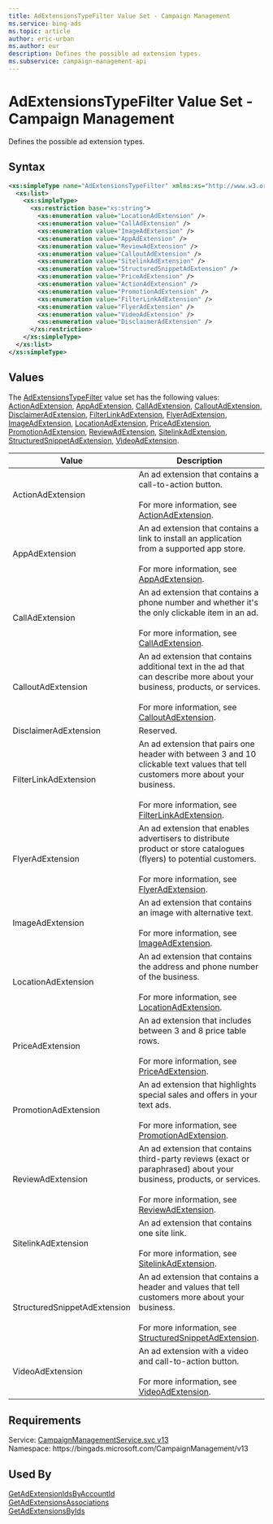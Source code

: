 ```yaml
---
title: AdExtensionsTypeFilter Value Set - Campaign Management
ms.service: bing-ads
ms.topic: article
author: eric-urban
ms.author: eur
description: Defines the possible ad extension types.
ms.subservice: campaign-management-api
---
```

# AdExtensionsTypeFilter Value Set - Campaign Management
Defines the possible ad extension types.

## Syntax
```xml
<xs:simpleType name="AdExtensionsTypeFilter" xmlns:xs="http://www.w3.org/2001/XMLSchema">
  <xs:list>
    <xs:simpleType>
      <xs:restriction base="xs:string">
        <xs:enumeration value="LocationAdExtension" />
        <xs:enumeration value="CallAdExtension" />
        <xs:enumeration value="ImageAdExtension" />
        <xs:enumeration value="AppAdExtension" />
        <xs:enumeration value="ReviewAdExtension" />
        <xs:enumeration value="CalloutAdExtension" />
        <xs:enumeration value="SitelinkAdExtension" />
        <xs:enumeration value="StructuredSnippetAdExtension" />
        <xs:enumeration value="PriceAdExtension" />
        <xs:enumeration value="ActionAdExtension" />
        <xs:enumeration value="PromotionAdExtension" />
        <xs:enumeration value="FilterLinkAdExtension" />
        <xs:enumeration value="FlyerAdExtension" />
        <xs:enumeration value="VideoAdExtension" />
        <xs:enumeration value="DisclaimerAdExtension" />
      </xs:restriction>
    </xs:simpleType>
  </xs:list>
</xs:simpleType>
```

## <a name="values"></a>Values

The [AdExtensionsTypeFilter](adextensionstypefilter.md) value set has the following values: [ActionAdExtension](#actionadextension), [AppAdExtension](#appadextension), [CallAdExtension](#calladextension), [CalloutAdExtension](#calloutadextension), [DisclaimerAdExtension](#disclaimeradextension), [FilterLinkAdExtension](#filterlinkadextension), [FlyerAdExtension](#flyeradextension), [ImageAdExtension](#imageadextension), [LocationAdExtension](#locationadextension), [PriceAdExtension](#priceadextension), [PromotionAdExtension](#promotionadextension), [ReviewAdExtension](#reviewadextension), [SitelinkAdExtension](#sitelinkadextension), [StructuredSnippetAdExtension](#structuredsnippetadextension), [VideoAdExtension](#videoadextension).

|Value|Description|
|-----------|---------------|
|<a name="actionadextension"></a>ActionAdExtension|An ad extension that contains a call-to-action button.<br/><br/>For more information, see [ActionAdExtension](actionadextension.md).|
|<a name="appadextension"></a>AppAdExtension|An ad extension that contains a link to install an application from a supported app store.<br/><br/>For more information, see [AppAdExtension](appadextension.md).|
|<a name="calladextension"></a>CallAdExtension|An ad extension that contains a phone number and whether it's the only clickable item in an ad.<br/><br/>For more information, see [CallAdExtension](calladextension.md).|
|<a name="calloutadextension"></a>CalloutAdExtension|An ad extension that contains additional text in the ad that can describe more about your business, products, or services.<br/><br/>For more information, see [CalloutAdExtension](calloutadextension.md).|
|<a name="disclaimeradextension"></a>DisclaimerAdExtension|Reserved.|
|<a name="filterlinkadextension"></a>FilterLinkAdExtension|An ad extension that pairs one header with between 3 and 10 clickable text values that tell customers more about your business.<br/><br/>For more information, see [FilterLinkAdExtension](filterlinkadextension.md).|
|<a name="flyeradextension"></a>FlyerAdExtension|An ad extension that enables advertisers to distribute product or store catalogues (flyers) to potential customers.<br/><br/>For more information, see [FlyerAdExtension](flyeradextension.md).|
|<a name="imageadextension"></a>ImageAdExtension|An ad extension that contains an image with alternative text.<br/><br/>For more information, see [ImageAdExtension](imageadextension.md).|
|<a name="locationadextension"></a>LocationAdExtension|An ad extension that contains the address and phone number of the business.<br/><br/>For more information, see [LocationAdExtension](locationadextension.md).|
|<a name="priceadextension"></a>PriceAdExtension|An ad extension that includes between 3 and 8 price table rows.<br/><br/>For more information, see [PriceAdExtension](priceadextension.md).|
|<a name="promotionadextension"></a>PromotionAdExtension|An ad extension that highlights special sales and offers in your text ads.<br/><br/>For more information, see [PromotionAdExtension](promotionadextension.md).|
|<a name="reviewadextension"></a>ReviewAdExtension|An ad extension that contains third-party reviews (exact or paraphrased) about your business, products, or services.<br/><br/>For more information, see [ReviewAdExtension](reviewadextension.md).|
|<a name="sitelinkadextension"></a>SitelinkAdExtension|An ad extension that contains one site link.<br/><br/>For more information, see [SitelinkAdExtension](sitelinkadextension.md).|
|<a name="structuredsnippetadextension"></a>StructuredSnippetAdExtension|An ad extension that contains a header and values that tell customers more about your business.<br/><br/>For more information, see [StructuredSnippetAdExtension](structuredsnippetadextension.md).|
|<a name="videoadextension"></a>VideoAdExtension|An ad extension with a video and call-to-action button. <br/><br/>For more information, see [VideoAdExtension](videoadextension.md).|

## Requirements
Service: [CampaignManagementService.svc v13](https://campaign.api.bingads.microsoft.com/Api/Advertiser/CampaignManagement/v13/CampaignManagementService.svc)  
Namespace: https\://bingads.microsoft.com/CampaignManagement/v13  

## Used By
[GetAdExtensionIdsByAccountId](getadextensionidsbyaccountid.md)  
[GetAdExtensionsAssociations](getadextensionsassociations.md)  
[GetAdExtensionsByIds](getadextensionsbyids.md)  
